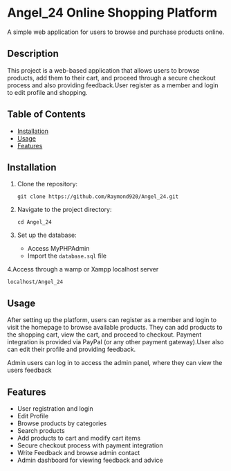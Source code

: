 # Angel_24 Online Shopping Platform
A simple web application for users to browse and purchase products online.

## Description
This project is a web-based application that allows users to browse products, add them to their cart, and proceed through a secure checkout process and also providing feedback.User register as a member and login to edit profile and shopping.

## Table of Contents
- [Installation](#installation)
- [Usage](#usage)
- [Features](#features)

## Installation

1. Clone the repository:
   ```
   git clone https://github.com/Raymond920/Angel_24.git
   ```

2. Navigate to the project directory:
   ```
   cd Angel_24
   ```
3. Set up the database:
   - Access MyPHPAdmin 
   - Import the `database.sql` file 

4.Access through a wamp or Xampp localhost server
   ```
  localhost/Angel_24
   ```
## Usage
After setting up the platform, users can register as a member and login to visit the homepage to browse available products. They can add products to the shopping cart, view the cart, and proceed to checkout. Payment integration is provided via PayPal (or any other payment gateway).User also can edit their profile and providing feedback.

Admin users can log in to access the admin panel, where they can view the users feedback

## Features
- User registration and login
- Edit Profile
- Browse products by categories
- Search products
- Add products to cart and modify cart items
- Secure checkout process with payment integration
- Write Feedback and browse admin contact
- Admin dashboard for viewing feedback and advice


